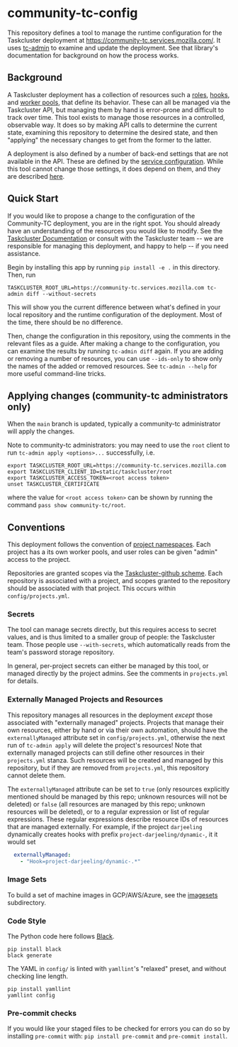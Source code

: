 # community-tc-config

This repository defines a tool to manage the runtime configuration for the Taskcluster deployment at <https://community-tc.services.mozilla.com/>.
It uses [tc-admin](https://github.com/taskcluster/tc-admin) to examine and update the deployment.
See that library's documentation for background on how the process works.

## Background

A Taskcluster deployment has a collection of resources such a [roles](https://community-tc.services.mozilla.com/docs/manual/design/apis/hawk/roles), [hooks](https://community-tc.services.mozilla.com/docs/reference/core/hooks), and [worker pools](https://community-tc.services.mozilla.com/docs/reference/core/worker-manager), that define its behavior.
These can all be managed via the Taskcluster API, but managing them by hand is error-prone and difficult to track over time.
This tool exists to manage those resources in a controlled, observable way.
It does so by making API calls to determine the current state, examining this repository to determine the desired state, and then "applying" the necessary changes to get from the former to the latter.

A deployment is also defined by a number of back-end settings that are not available in the API.
These are defined by the [service configuration](https://community-tc.services.mozilla.com/docs/manual/deploying).
While this tool cannot change those settings, it does depend on them, and they are described [here](deployment-details.md).

## Quick Start

If you would like to propose a change to the configuration of the Community-TC deployment, you are in the right spot.
You should already have an understanding of the resources you would like to modify.
See the [Taskcluster Documentation](https://community-tc.services.mozilla.com/docs) or consult with the Taskcluster team -- we are responsible for managing this deployment, and happy to help -- if you need assistance.

Begin by installing this app by running `pip install -e .` in this directory.
Then, run

```shell
TASKCLUSTER_ROOT_URL=https://community-tc.services.mozilla.com tc-admin diff --without-secrets
```

This will show you the current difference between what's defined in your local repository and the runtime configuration of the deployment.
Most of the time, there should be no difference.

Then, change the configuration in this repository, using the comments in the relevant files as a guide.
After making a change to the configuration, you can examine the results by running `tc-admin diff` again.
If you are adding or removing a number of resources, you can use `--ids-only` to show only the names of the added or removed resources.
See `tc-admin --help` for more useful command-line tricks.

## Applying changes (community-tc administrators only)

When the `main` branch is updated, typically a community-tc administrator will apply the changes.

Note to community-tc administrators: you may need to use the `root` client to run `tc-admin apply <options>...` successfully, i.e.

```
export TASKCLUSTER_ROOT_URL=https://community-tc.services.mozilla.com
export TASKCLUSTER_CLIENT_ID=static/taskcluster/root
export TASKCLUSTER_ACCESS_TOKEN=<root access token>
unset TASKCLUSTER_CERTIFICATE
```

where the value for `<root access token>` can be shown by running the command `pass show community-tc/root`.

## Conventions

This deployment follows the convention of [project namespaces](https://docs.taskcluster.net/docs/manual/using/namespaces#projects).
Each project has a its own worker pools, and user roles can be given "admin" access to the project.

Repositories are granted scopes via the [Taskcluster-github scheme](https://docs.taskcluster.net/docs/reference/integrations/github/taskcluster-yml-v1#scopes-and-roles).
Each repository is associated with a project, and scopes granted to the repository should be associated with that project.
This occurs within `config/projects.yml`.

### Secrets

The tool can manage secrets directly, but this requires access to secret values, and is thus limited to a smaller group of people: the Taskcluster team.
Those people use `--with-secrets`, which automatically reads from the team's password storage repository.

In general, per-project secrets can either be managed by this tool, or managed directly by the project admins.
See the comments in `projects.yml` for details.

### Externally Managed Projects and Resources

This repository manages all resources in the deployment *except* those associated with "externally managed" projects.
Projects that manage their own resources, either by hand or via their own automation, should have the `externallyManaged` attribute set in `config/projects.yml`, otherwise the next run of `tc-admin apply` will delete the project's resources!
Note that externally managed projects can still define other resources in their `projects.yml` stanza.
Such resources will be created and managed by this repository, but if they are removed from `projects.yml`, this repository cannot delete them.

The `externallyManaged` attribute can be set to `true` (only resources explicitly mentioned should be managed by this repo; unknown resources will not be deleted) or `false` (all resources are managed by this repo; unknown resources will be deleted), or to a regular expression or list of regular expressions.
These regular expressions describe resource IDs of resources that are managed externally.  For example, if the project `darjeeling` dynamically creates hooks with prefix `project-darjeeling/dynamic-`, it it would set

```yaml
  externallyManaged:
    - "Hook=project-darjeeling/dynamic-.*"
```

### Image Sets

To build a set of machine images in GCP/AWS/Azure, see the [imagesets](/imagesets) subdirectory.

### Code Style

The Python code here follows [Black](https://black.readthedocs.io/en/stable/).

```shell
pip install black
black generate
```

The YAML in `config/` is linted with `yamllint`'s "relaxed" preset, and without checking line length.

```shell
pip install yamllint
yamllint config
```

### Pre-commit checks

If you would like your staged files to be checked for errors you can do so by installing `pre-commit` with: `pip install pre-commit` and `pre-commit install`.
